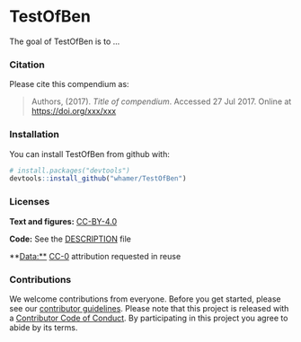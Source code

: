 
<!-- README.md is generated from README.Rmd. Please edit that file -->
TestOfBen
=========

The goal of TestOfBen is to ...

### Citation

Please cite this compendium as:

> Authors, (2017). *Title of compendium*. Accessed 27 Jul 2017. Online at <https://doi.org/xxx/xxx>

### Installation

You can install TestOfBen from github with:

``` r
# install.packages("devtools")
devtools::install_github("whamer/TestOfBen")
```

### Licenses

**Text and figures:** [CC-BY-4.0](http://creativecommons.org/licenses/by/4.0/)

**Code:** See the [DESCRIPTION](DESCRIPTION) file

\*\*<Data:**> [CC-0](http://creativecommons.org/publicdomain/zero/1.0/) attribution requested in reuse

### Contributions

We welcome contributions from everyone. Before you get started, please see our [contributor guidelines](CONTRIBUTING.md). Please note that this project is released with a [Contributor Code of Conduct](CONDUCT.md). By participating in this project you agree to abide by its terms.
